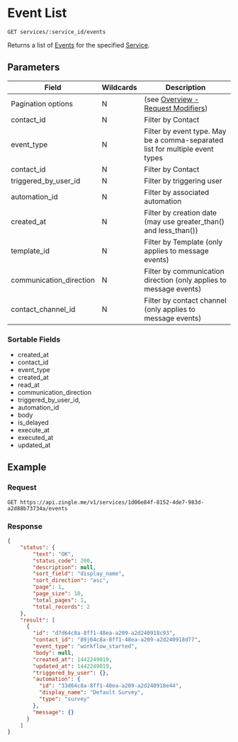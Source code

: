 # Event List

    GET services/:service_id/events
    
Returns a list of [Events] for the specified [Service]. 





## Parameters
Field | Wildcards | Description
--- | --- | ---
Pagination options | N | (see [Overview - Request Modifiers][])
contact_id | N | Filter by Contact
event_type | N | Filter by event type. May be a comma-separated list for multiple event types
contact_id | N | Filter by Contact
triggered_by_user_id | N | Filter by triggering user
automation_id | N | Filter by associated automation
created_at | N | Filter by creation date (may use greater_than() and less_than())
template_id | N | Filter by Template (only applies to message events)
communication_direction | N | Filter by communication direction (only applies to message events)
contact_channel_id | N | Filter by contact channel (only applies to message events)

### Sortable Fields
* created_at
* contact_id
* event_type
* created_at
* read_at
* communication_direction
* triggered_by_user_id,
* automation_id
* body
* is_delayed
* execute_at
* executed_at
* updated_at


## Example
### Request

    GET https://api.zingle.me/v1/services/1d06e84f-8152-4de7-983d-a2d88b73734a/events

### Response
``` json
{
    "status": {
        "text": "OK",
        "status_code": 200,
        "description": null,
        "sort_field": "display_name",
        "sort_direction": "asc",
        "page": 1,
        "page_size": 10,
        "total_pages": 1,
        "total_records": 2
    },
    "result": [ 
      {
        "id": "d7d64c8a-8ff1-48ea-a209-a2d240918c93",
        "contact_id": "89j64c8a-8ff1-48ea-a209-a2d240918d77",
        "event_type": "workflow_started",
        "body": null,
        "created_at": 1442249019,
        "updated_at": 1442249019,
        "triggered_by_user": {},
        "automation": {
          "id": "33d64c8a-8ff1-48ea-a209-a2d240918e44",
          "display_name": "Default Survey",
          "type": "survey"
        },
        "message": {}      
      }
    ]
}
```

[Overview - Request Modifiers]: /README.md#request-modifiers
[Events]: README.md
[Service]: /services/README.md
[Account]: /accounts/README.md
